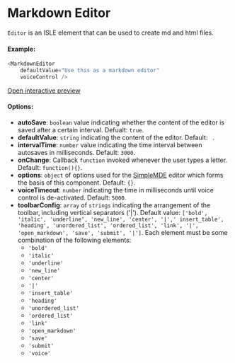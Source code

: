 # Markdown Editor

`Editor` is an ISLE element that can be used to create md and html files.

#### Example:

``` js
<MarkdownEditor
    defaultValue="Use this as a markdown editor"
    voiceControl />
```

[Open interactive preview](https://isle.heinz.cmu.edu/components/markdown-editor/)

#### Options:

* __autoSave__: `boolean` value indicating whether the content of the editor is saved after a certain interval. Defualt: `true`.
* __defaultValue__: `string` indicating the content of the editor. Default: ` `.
* __intervalTime__: `number` value indicating the time interval between autosaves in milliseconds. Default: `3000`.
* __onChange__: Callback `function` invoked whenever the user types a letter. Default: `function(){}`.
* __options__: `object` of options used for the [SimpleMDE](https://simplemede.com) editor which forms the basis of this component. Default: `{}`.
* __voiceTimeout__: `number` indicating the time in milliseconds until voice control is de-activated. Default: `5000`.
* __toolbarConfig__: `array` of `strings` indicating the arrangement of the toolbar, including vertical separators ('|'). Default value: `['bold', 'italic', 'underline', 'new_line', 'center', '|',' insert_table', 'heading', 'unordered_list', 'ordered_list', 'link', '|', 'open_markdown', 'save', 'submit', '|']`. 
Each element must be some combination of the following elements:
    - `'bold'`
    - `'italic'`
    - `'underline'`
    - `'new_line'`
    - `'center'`
    - `'|'`
    - `'insert_table'`
    - `'heading'`
    - `'unordered_list'`
    - `'ordered_list'`
    - `'link'`
    - `'open_markdown'`
    - `'save'`
    - `'submit'`
    - `'voice'`

